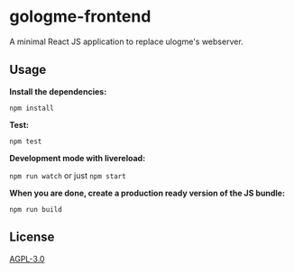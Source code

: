 # gologme-frontend

A minimal React JS application to replace ulogme's webserver.

## Usage

__Install the dependencies:__

`npm install`

__Test:__

`npm test`

__Development mode with livereload:__

`npm run watch` or just `npm start`

__When you are done, create a production ready version of the JS bundle:__

`npm run build`

## License

[AGPL-3.0](http://opensource.org/licenses/AGPL-3.0)
